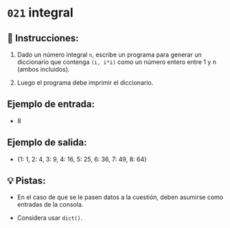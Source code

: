 # `021` integral

## 📝 Instrucciones:

1. Dado un número integral `n`, escribe un programa para generar un diccionario que contenga `(i, i*i)` como un número entero entre 1 y n (ambos incluidos). 

2. Luego el programa debe imprimir el diccionario.

## Ejemplo de entrada:

+ 8

## Ejemplo de salida:

+ {1: 1, 2: 4, 3: 9, 4: 16, 5: 25, 6: 36, 7: 49, 8: 64}

## 💡 Pistas:

+ En el caso de que se le pasen datos a la cuestión, deben asumirse como entradas de la consola. 

+ Considera usar `dict()`.
